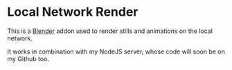 # Local Network Render

This is a [Blender](https://blender.org) addon used to render stills and animations on the local network.

It works in combination with my NodeJS server, whose code will soon be on my Github too.

